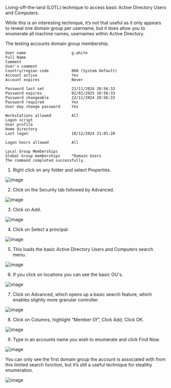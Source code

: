 Living-off-the-land (LOTL) technique to access basic Active Directory Users and Computers.

While this is an interesting technique, it’s not that useful as it only appears to reveal one domain group per username, but it does allow you to enumerate all machine names, usernames within Active Directory.

The testing accounts domain group membership.

```
User name                    g.white
Full Name
Comment
User's comment
Country/region code          000 (System Default)
Account active               Yes
Account expires              Never

Password last set            21/11/2024 20:56:33
Password expires             02/01/2025 20:56:33
Password changeable          22/11/2024 20:56:33
Password required            Yes
User may change password     Yes

Workstations allowed         All
Logon script
User profile
Home directory
Last logon                   10/12/2024 21:01:20

Logon hours allowed          All

Local Group Memberships
Global Group memberships     *Domain Users
The command completed successfully.

```

1. Right click on any folder and select Properties.

![image](https://github.com/user-attachments/assets/1fbc8cf5-f6e7-4cac-93ec-bfb4b2623c07)

2. Click on the Security tab followed by Advanced.

![image](https://github.com/user-attachments/assets/09764bfd-f177-4957-8cfc-6d7792ecbdff)

3. Click on Add.

![image](https://github.com/user-attachments/assets/fc6d1d2b-7f88-458e-89c1-83ae664adeef)

4. Click on Select a principal.

![image](https://github.com/user-attachments/assets/f6437fa7-adae-4a11-a632-1ea07bfbe2b1)

5. This loads the basic Active Directory Users and Computers search menu.

![image](https://github.com/user-attachments/assets/3b188497-58f9-4ed1-90ff-0ca316cdb975)

6. If you click on locations you can see the basic OU's.

![image](https://github.com/user-attachments/assets/876ddfa6-4428-451a-b3bf-1601163d7241)

7. Click on Advanced, which opens up a basic search feature, which enables slightly more granular controller.

![image](https://github.com/user-attachments/assets/38a86bff-33cc-42a3-8442-28291c228395)

8. Click on Columns, highlight “Member Of”, Click Add, Click OK.

![image](https://github.com/user-attachments/assets/86dac1b5-abdd-4c8c-a803-404a2e7562ec)

9. Type in an accounts name you wish to enumerate and click Find Now.

![image](https://github.com/user-attachments/assets/e476c061-a03d-41fa-862a-523357aa0df8)

You can only see the first domain group the account is associated with from this limited search function, but it’s still a useful technique for stealthy enumeration.

![image](https://github.com/user-attachments/assets/5ba938c4-31e5-46fa-8f3a-9b25945492ba)
